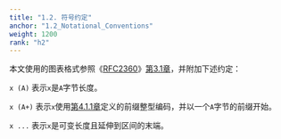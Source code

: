 ```yaml
---
title: "1.2. 符号约定"
anchor: "1.2_Notational_Conventions"
weight: 1200
rank: "h2"
---
```


本文使用的图表格式参照《[RFC2360](https://www.rfc-editor.org/info/rfc2360)》[第3.1章](https://www.rfc-editor.org/rfc/rfc2360#section-3.1)，并附加下述约定：

`x (A)`
表示`x`是`A`字节长度。

`x (A+)`
表示`x`使用[第4.1.1章](#4.1.1_Prefixed_Integers)定义的前缀整型编码，并以一个`A`字节的前缀开始。

`x ...`
表示`x`是可变长度且延伸到区间的末端。
